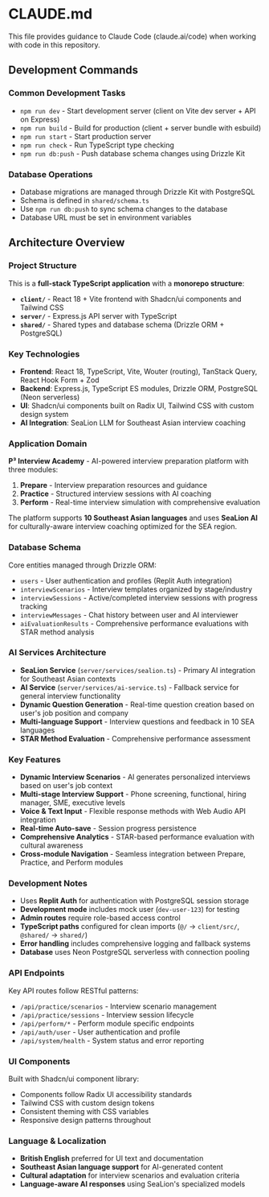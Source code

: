 # CLAUDE.md

This file provides guidance to Claude Code (claude.ai/code) when working with code in this repository.

## Development Commands

### Common Development Tasks
- `npm run dev` - Start development server (client on Vite dev server + API on Express)
- `npm run build` - Build for production (client + server bundle with esbuild)
- `npm run start` - Start production server
- `npm run check` - Run TypeScript type checking
- `npm run db:push` - Push database schema changes using Drizzle Kit

### Database Operations
- Database migrations are managed through Drizzle Kit with PostgreSQL
- Schema is defined in `shared/schema.ts`
- Use `npm run db:push` to sync schema changes to the database
- Database URL must be set in environment variables

## Architecture Overview

### Project Structure
This is a **full-stack TypeScript application** with a **monorepo structure**:

- **`client/`** - React 18 + Vite frontend with Shadcn/ui components and Tailwind CSS
- **`server/`** - Express.js API server with TypeScript
- **`shared/`** - Shared types and database schema (Drizzle ORM + PostgreSQL)

### Key Technologies
- **Frontend**: React 18, TypeScript, Vite, Wouter (routing), TanStack Query, React Hook Form + Zod
- **Backend**: Express.js, TypeScript ES modules, Drizzle ORM, PostgreSQL (Neon serverless)
- **UI**: Shadcn/ui components built on Radix UI, Tailwind CSS with custom design system
- **AI Integration**: SeaLion LLM for Southeast Asian interview coaching

### Application Domain
**P³ Interview Academy** - AI-powered interview preparation platform with three modules:
1. **Prepare** - Interview preparation resources and guidance
2. **Practice** - Structured interview sessions with AI coaching
3. **Perform** - Real-time interview simulation with comprehensive evaluation

The platform supports **10 Southeast Asian languages** and uses **SeaLion AI** for culturally-aware interview coaching optimized for the SEA region.

### Database Schema
Core entities managed through Drizzle ORM:
- `users` - User authentication and profiles (Replit Auth integration)
- `interviewScenarios` - Interview templates organized by stage/industry
- `interviewSessions` - Active/completed interview sessions with progress tracking
- `interviewMessages` - Chat history between user and AI interviewer
- `aiEvaluationResults` - Comprehensive performance evaluations with STAR method analysis

### AI Services Architecture
- **SeaLion Service** (`server/services/sealion.ts`) - Primary AI integration for Southeast Asian contexts
- **AI Service** (`server/services/ai-service.ts`) - Fallback service for general interview functionality
- **Dynamic Question Generation** - Real-time question creation based on user's job position and company
- **Multi-language Support** - Interview questions and feedback in 10 SEA languages
- **STAR Method Evaluation** - Comprehensive performance assessment

### Key Features
- **Dynamic Interview Scenarios** - AI generates personalized interviews based on user's job context
- **Multi-stage Interview Support** - Phone screening, functional, hiring manager, SME, executive levels
- **Voice & Text Input** - Flexible response methods with Web Audio API integration
- **Real-time Auto-save** - Session progress persistence
- **Comprehensive Analytics** - STAR-based performance evaluation with cultural awareness
- **Cross-module Navigation** - Seamless integration between Prepare, Practice, and Perform modules

### Development Notes
- Uses **Replit Auth** for authentication with PostgreSQL session storage
- **Development mode** includes mock user (`dev-user-123`) for testing
- **Admin routes** require role-based access control
- **TypeScript paths** configured for clean imports (`@/` → `client/src/`, `@shared/` → `shared/`)
- **Error handling** includes comprehensive logging and fallback systems
- **Database** uses Neon PostgreSQL serverless with connection pooling

### API Endpoints
Key API routes follow RESTful patterns:
- `/api/practice/scenarios` - Interview scenario management
- `/api/practice/sessions` - Interview session lifecycle
- `/api/perform/*` - Perform module specific endpoints
- `/api/auth/user` - User authentication and profile
- `/api/system/health` - System status and error reporting

### UI Components
Built with Shadcn/ui component library:
- Components follow Radix UI accessibility standards
- Tailwind CSS with custom design tokens
- Consistent theming with CSS variables
- Responsive design patterns throughout

### Language & Localization
- **British English** preferred for UI text and documentation
- **Southeast Asian language support** for AI-generated content
- **Cultural adaptation** for interview scenarios and evaluation criteria
- **Language-aware AI responses** using SeaLion's specialized models